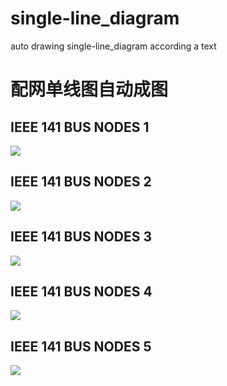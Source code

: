 # single-line_diagram

auto drawing  single-line_diagram according a text

# 配网单线图自动成图


## IEEE 141 BUS NODES 1

![](https://user-images.githubusercontent.com/96326382/195365883-7b8bf822-c599-4a98-9d9a-a67822275269.png)


## IEEE 141 BUS NODES 2

![](https://user-images.githubusercontent.com/96326382/195365928-edd92b0d-cace-4ac7-b54e-7274fb26c40c.png)

## IEEE 141 BUS NODES 3

![](https://user-images.githubusercontent.com/96326382/195365969-c147c873-9513-43d2-969c-d0dc9330e431.jpg)


## IEEE 141 BUS NODES 4

![](https://user-images.githubusercontent.com/96326382/195648702-937eda40-893c-44db-90ee-595332eba12e.jpeg)


## IEEE 141 BUS NODES 5

![](https://user-images.githubusercontent.com/96326382/195648765-a67306a5-f23c-45c6-9445-0caea72b2d7c.jpeg)




